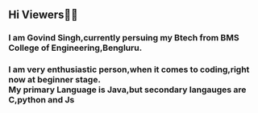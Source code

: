  <h2>Hi Viewers👋🏻</h2>
  <h3> I am Govind Singh,currently persuing my Btech from BMS College of Engineering,Bengluru.</h3>
  <h3>I am very enthusiastic person,when it comes to coding,right now at beginner stage.<br>My primary Language is Java,but secondary langauges are C,python and Js</h3>
  

